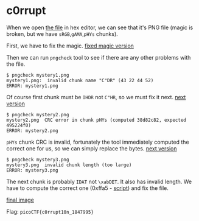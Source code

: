 # c0rrupt

When we open [the file](mystery) in hex editor, we can see that it's PNG file (magic is broken, but we have `sRGB`,`gAMA`,`pHYs` chunks).

First, we have to fix the magic. [fixed magic version](mystery1.png)

Then we can run `pngcheck` tool to see if there are any other problems with the file.

```
$ pngcheck mystery1.png
mystery1.png:  invalid chunk name "C"DR" (43 22 44 52)
ERROR: mystery1.png
```

Of course first chunk must be `IHDR` not `C"HR`, so we must fix it next. [next version](mystery2.png)

```
$ pngcheck mystery2.png
mystery2.png  CRC error in chunk pHYs (computed 38d82c82, expected 495224f0)
ERROR: mystery2.png
```

`pHYs` chunk CRC is invalid, fortunately the tool immediately computed the correct one for us, so we can simply replace the bytes. [next version](mystery3.png)

```
$ pngcheck mystery3.png
mystery3.png  invalid chunk length (too large)
ERROR: mystery3.png
```

The next chunk is probably `IDAT` not `\xabDET`. It also has invalid length.
We have to compute the correct one (0xffa5 - [script](calc_len.py)) and fix the file.

[final image](mystery4.png)

Flag: `picoCTF{c0rrupt10n_1847995}`